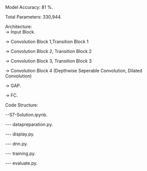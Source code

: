 Model Accuracy: 81 %. 

Total Parameters: 330,944. 

Architecture:  
-> Input Block.

-> Convolution Block 1,Transition Block 1 

-> Convolution Block 2, Transition Block 2
 
-> Convolution Block 3, Transition Block 3 
 
-> Convolution Block 4 (Depthwise Seperable Convolution, Dilated Convolution)

-> GAP. 

-> FC. 

Code Structure:  

--S7-Solution.ipynb.

--- datapreparation.py.

--- display.py. 

--- dnn.py. 

--- training.py. 

--- evaluate.py. 

